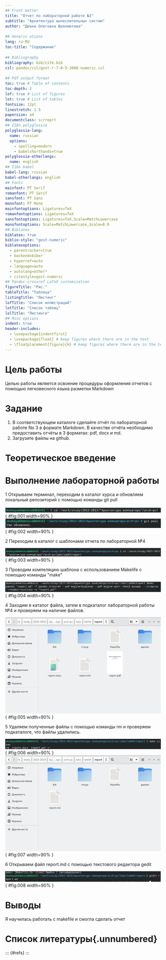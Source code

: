 ```yaml
---
## Front matter
title: "Отчет по лабораторной работе №3"
subtitle: "Архитектура вычеслительных систем"
author: "Диана Олеговна Шаяхметова"

## Generic otions
lang: ru-RU
toc-title: "Содержание"

## Bibliography
bibliography: bib/cite.bib
csl: pandoc/csl/gost-r-7-0-5-2008-numeric.csl

## Pdf output format
toc: true # Table of contents
toc-depth: 2
lof: true # List of figures
lot: true # List of tables
fontsize: 12pt
linestretch: 1.5
papersize: a4
documentclass: scrreprt
## I18n polyglossia
polyglossia-lang:
  name: russian
  options:
	- spelling=modern
	- babelshorthands=true
polyglossia-otherlangs:
  name: english
## I18n babel
babel-lang: russian
babel-otherlangs: english
## Fonts
mainfont: PT Serif
romanfont: PT Serif
sansfont: PT Sans
monofont: PT Mono
mainfontoptions: Ligatures=TeX
romanfontoptions: Ligatures=TeX
sansfontoptions: Ligatures=TeX,Scale=MatchLowercase
monofontoptions: Scale=MatchLowercase,Scale=0.9
## Biblatex
biblatex: true
biblio-style: "gost-numeric"
biblatexoptions:
  - parentracker=true
  - backend=biber
  - hyperref=auto
  - language=auto
  - autolang=other*
  - citestyle=gost-numeric
## Pandoc-crossref LaTeX customization
figureTitle: "Рис."
tableTitle: "Таблица"
listingTitle: "Листинг"
lofTitle: "Список иллюстраций"
lotTitle: "Список таблиц"
lolTitle: "Листинги"
## Misc options
indent: true
header-includes:
  - \usepackage{indentfirst}
  - \usepackage{float} # keep figures where there are in the text
  - \floatplacement{figure}{H} # keep figures where there are in the text
---
```


# Цель работы

Целью работы является освоение процедуры оформления отчетов с помощью
легковесного языка разметки Markdown

# Задание

1. В соответствующем каталоге сделайте отчёт по лабораторной работе No 3
в формате Markdown. В качестве отчёта необходимо предоставить отчёты
в 3 форматах: pdf, docx и md.
2. Загрузите файлы на github.

# Теоретическое введение


# Выполнение лабораторной работы

1 Открываем терминал, переходим в каталог курса и обновляем локальный репозиторий с помощью команды git pull

![переход в каталог курса](image/diana1.png){ #fig:001 width=90% }
![обновление локального репозитория](image/diana2.png){ #fig:002 width=90% }

2 Переходим в каталог с шаблонами отчета по лабораторной №4

![переход в каталог отчета по лаб4](image/diana3.png){ #fig:003 width=90% }

3 Проводим компеляцию шаблона с использованием Makelife с помощью команды "make"

![компеляция шаблона с makelife](image/diana4.png){ #fig:004 width=90% }

4 Заходим в каталог файла, затем в подкаталог лабораторной работы №4 и проверяем на наличие файлов.

![проверка наличия файлов](image/diana5.png){ #fig:005 width=90% }

5 Удаляем полученные файлы с помощью команды rm и проверяем  подкаталоге, что файлы удалились.

![удаление полученных файлов с помощью rm](image/diana6.png){ #fig:006 width=90% }
![проверка удаления файлов](image/diana7.png){ #fig:007 width=90% }

6 Открываем файл report.md с помощью текстового редактора gedit

![открытие текстового редактора](image/diana8.png){ #fig:008 width=90% }

# Выводы

Я научилась работать с makefile и смогла сделать отчет

# Список литературы{.unnumbered}

::: {#refs}
:::

